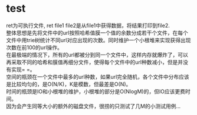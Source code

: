 # test
ret为可执行文件, ret file1 file2是从file1中获得数据，将结果打印到file2.<br>
整体思想是先将文件中的url按照哈希值膜一个值的余数分成若干个文件，在每个文件中用trie树统计不同url对应出现的次数。同时维护一个小根堆来实现获得出现次数在前100的url操作。<br>
在最极端的情况下，所有的url都被分到同一个文件中，这样内存就爆炸了，可以再采取不同的哈希和膜值再细分文件，使得每个文件中的url种数减小，但是并没有实现= =。<br>
空间的瓶颈在一个文件中最多的url种数，如果url完全随机，各个文件中分布应该是比较均匀的，是O(N/K)，K是模数，但最差是O(N)。<br>
时间的瓶颈是IO和小根堆的维护，小根堆的部分是O(NlogM)的，但IO应该更费时间。<br>
因为会产生同等大小的额外的磁盘文件，很捞的只测试了几M的小测试用例...<br>